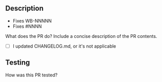 ## Description

<!--
Include reference to internal ticket "Fixes WB-NNNNN" and/or GitHub issue "Fixes #NNNN" (if applicable)
-->

- Fixes WB-NNNNN
- Fixes #NNNN

What does the PR do? Include a concise description of the PR contents.

<!--
NEW: We're using a new changelog format that's more useful for users. Please
see CHANGELOG.md for details and update on relevant changes such as feature
additions, bug fixes, or removals/deprecations.
-->

- [ ] I updated CHANGELOG.md, or it's not applicable

## Testing

How was this PR tested?

<!--
Ensure PR title compliance with the [conventional commits standards](https://github.com/wandb/wandb/blob/main/CONTRIBUTING.md#conventional-commits)
-->
